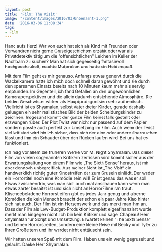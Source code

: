 ```yaml
---
layout: post
title: 'Film: The Visit'
image: "/content/images/2016/03/Unbenannt-1.png"
date: '2016-03-06 11:08:34'
tags:
- Film
---
```


Hand aufs Herz! Wer von euch hat sich als Kind mit Freunden oder Verwandten nicht gerne Gruselgeschichten erzählt oder war als Privatdetektiv tätig um die "offensichtlichen" Leichen im Keller der Nachbarn zu suchen? Man hat sich gegenseitig fantasievoll hochgeschaukelt, machte Mutproben und hatte ein Heidenspaß.

Mit dem Film geht es mir genauso. Anfangs etwas genervt durch die Wackelkamera hatte ich mich doch schnell daran gewöhnt und sie durch den sparsamen Einsatz bereits nach 10 Minuten kaum mehr als nervig empfunden. Im Gegenteil, ich fand Gefallen an den ungewöhnlichen Kameraperspektiven und die allein dadurch entstehende Atmosphäre. Die beiden Geschwister wirken als Hauptprotagonisten sehr authentisch. Vielleicht ist es Shyamalan, selbst Vater dreier Kinder, gerade deshalb gelungen ein sehr realistisches Bild der beiden Scheidungskinder zu zeichnen. Insgesamt kommt der ganze Film keinesfalls gestellt oder erzwungen rüber. Der Plot Twist war nicht nur passend auf dem Papier sondern passte auch perfekt zur Umsetzung im Film. Auch wenn der Twist viel kritisiert wird bin ich sicher, dass sich der eine oder andere überraschen lässt und ihm ein Schauder über den Rücken laufen wird. Bei uns hat es funktioniert.

Ich mag vor allem die früheren Werke von M. Night Shyamalan. Das dieser Film von vielen sogenannten Kritikern zerrissen wird kommt sicher aus der Erwartungshaltung von einem Film wie „The Sixth Sense“ heraus, ist mir aber dennoch unbegreiflich. Aus meiner Sicht ist „The Visit“ ein handwerklich richtig guter Kinostreifen der zum Gruseln einlädt. Der weder ein Horrortitel noch eine Komödie sein will! Er ist genau das was er soll. Etwas zwischendrin, was man sich auch mal anschauen kann wenn man etwas zarter besaitet ist und sich nicht an HorrorFilme ran traut. Klischeebeladene Horrorstreifen gibt es jedes Jahr genug und alberne Komödien die kein Mensch braucht der schon ein paar Jahre Kino hinter sich hat auch. Der Film ist ein Herzenswerk und das merkt man ihm an. Dass der Film als Low-Budget-Produktion komplett eigenfinanziert wurde merkt man hingegen nicht. Ich bin kein Kritiker und sage: Chapeau! Herr Shyamalan für Script und Umsetzung.
Erwartet keinen "The Sixth Sense" und keinen Horrorstreifen, sondern eine kleine Reise mit Becky und Tyler zu Ihren Großeltern und ihr werdet nicht enttäuscht sein.

Wir hatten unseren Spaß mit dem Film. Haben uns ein wenig gegruselt und gelacht. Danke Herr Shyamalan.
